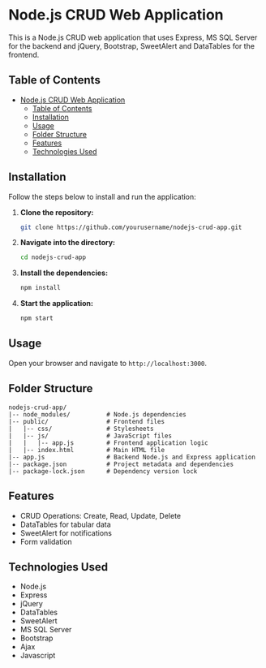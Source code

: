 # Node.js CRUD Web Application

This is a Node.js CRUD web application that uses Express, MS SQL Server for the backend and jQuery, Bootstrap, SweetAlert and DataTables for the frontend.

## Table of Contents

- [Node.js CRUD Web Application](#nodejs-crud-web-application)
	- [Table of Contents](#table-of-contents)
	- [Installation](#installation)
	- [Usage](#usage)
	- [Folder Structure](#folder-structure)
	- [Features](#features)
	- [Technologies Used](#technologies-used)

## Installation

Follow the steps below to install and run the application:

1. **Clone the repository:**

    ```bash
    git clone https://github.com/yourusername/nodejs-crud-app.git
    ```

2. **Navigate into the directory:**

    ```bash
    cd nodejs-crud-app
    ```

3. **Install the dependencies:**

    ```bash
    npm install
    ```

4. **Start the application:**

    ```bash
    npm start
    ```

## Usage

Open your browser and navigate to `http://localhost:3000`.

## Folder Structure


```plaintext
nodejs-crud-app/
|-- node_modules/          # Node.js dependencies
|-- public/                # Frontend files
|   |-- css/               # Stylesheets
|   |-- js/                # JavaScript files
|   |   |-- app.js         # Frontend application logic
|   |-- index.html         # Main HTML file
|-- app.js                 # Backend Node.js and Express application
|-- package.json           # Project metadata and dependencies
|-- package-lock.json      # Dependency version lock
```


## Features

- CRUD Operations: Create, Read, Update, Delete
- DataTables for tabular data
- SweetAlert for notifications
- Form validation

## Technologies Used

- Node.js
- Express
- jQuery
- DataTables
- SweetAlert
- MS SQL Server
- Bootstrap
- Ajax
- Javascript
